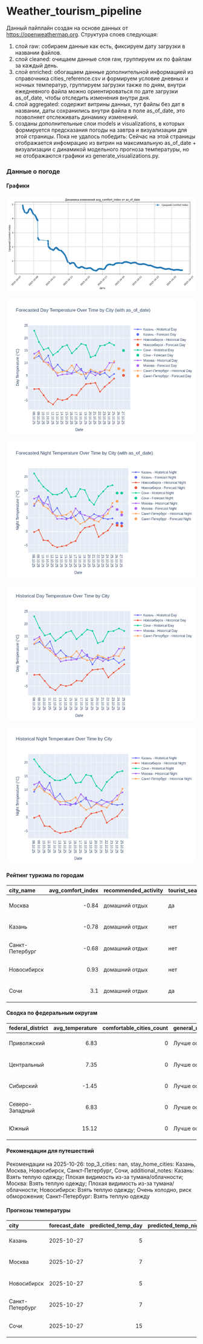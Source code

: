 # Weather_tourism_pipeline
Данный пайплайн создан на основе данных от https://openweathermap.org.
Структура слоев следующая:
  1) слой raw: 
  собираем данные как есть, фиксируем дату загрузки в названии файлов.
  2) слой cleaned:
  очищаем данные слоя raw, группируем их по файлам за каждый день.
  3) слой enriched:
  обогащаем данные дополнительной информацией из справочника cities_reference.csv и формируем условие дневных и ночных температур,
  группируем загрузки также по дням, внутри ежедневного файла можно ориентироваться по дате загрузки as_of_date, чтобы отследить изменения внутри дня.
  4) слой aggregated:
   содержит витрины данных, тут файлы без дат в названии, даты сохранились внутри файла в поле as_of_date, это позволняет отслеживать динамику изменений.
  6) созданы дополнительные слои models и visualizations, в которых формируется предсказания погоды на завтра и визуализации для этой страницы.
  Пока не удалось победить: Сейчас на этой страницы отображается инфомрацию из витрин на максимальную as_of_date + визуализации с динамикой модельного прогноза температуры, 
  но не отображаются графики из generate_visualizations.py.
<!-- WEATHER DATA START -->
### Данные о погоде

#### Графики
![Comfort Index Trend](data/visualizations/comfort_index_trend.png)

![Forecasted Day Temperature](data/visualizations/forecasted_day_temperature.png)

![Forecasted Night Temperature](data/visualizations/forecasted_night_temperature.png)

![Historical Day Temperature](data/visualizations/historical_day_temperature.png)

![Historical Night Temperature](data/visualizations/historical_night_temperature.png)

#### Рейтинг туризма по городам
| city_name       |   avg_comfort_index | recommended_activity   | tourist_season_match   | tourism_season   | tour_recommendation       | as_of_date          |
|:----------------|--------------------:|:-----------------------|:-----------------------|:-----------------|:--------------------------|:--------------------|
| Москва          |               -0.84 | домашний отдых         | да                     | Круглогодично    | домашний отдых в сезон    | 2025-10-26 05:22:00 |
| Казань          |               -0.78 | домашний отдых         | нет                    | Май-Сентябрь     | домашний отдых вне сезона | 2025-10-26 05:22:00 |
| Санкт-Петербург |               -0.68 | домашний отдых         | нет                    | Май-Сентябрь     | домашний отдых вне сезона | 2025-10-26 05:22:00 |
| Новосибирск     |                0.93 | домашний отдых         | нет                    | Июнь-Август      | домашний отдых вне сезона | 2025-10-26 05:22:00 |
| Сочи            |                3.1  | домашний отдых         | да                     | Май-Октябрь      | домашний отдых в сезон    | 2025-10-26 05:22:00 |

#### Сводка по федеральным округам
| federal_district   |   avg_temperature |   comfortable_cities_count | general_recommendation   | as_of_date          |
|:-------------------|------------------:|---------------------------:|:-------------------------|:--------------------|
| Приволжский        |              6.83 |                          0 | Лучше остаться дома      | 2025-10-26 05:22:00 |
| Центральный        |              7.35 |                          0 | Лучше остаться дома      | 2025-10-26 05:22:00 |
| Сибирский          |             -1.45 |                          0 | Лучше остаться дома      | 2025-10-26 05:22:00 |
| Северо-Западный    |              6.83 |                          0 | Лучше остаться дома      | 2025-10-26 05:22:00 |
| Южный              |             15.12 |                          0 | Лучше остаться дома      | 2025-10-26 05:22:00 |

#### Рекомендации для путешествий
Рекомендации на 2025-10-26: top_3_cities: nan, stay_home_cities: Казань, Москва, Новосибирск, Санкт-Петербург, Сочи, additional_notes: Казань: Взять теплую одежду; Плохая видимость из-за тумана/облачности; Москва: Взять теплую одежду; Плохая видимость из-за тумана/облачности; Новосибирск: Взять теплую одежду; Очень холодно, риск обморожения; Санкт-Петербург: Взять теплую одежду

#### Прогнозы температуры
| city            | forecast_date   |   predicted_temp_day |   predicted_temp_night | model_type       | as_of_date          |
|:----------------|:----------------|---------------------:|-----------------------:|:-----------------|:--------------------|
| Казань          | 2025-10-27      |                    5 |                      3 | LinearRegression | 2025-10-26 05:22:16 |
| Москва          | 2025-10-27      |                    7 |                      6 | LinearRegression | 2025-10-26 05:22:16 |
| Новосибирск     | 2025-10-27      |                    5 |                      2 | LinearRegression | 2025-10-26 05:22:16 |
| Санкт-Петербург | 2025-10-27      |                    7 |                      7 | LinearRegression | 2025-10-26 05:22:16 |
| Сочи            | 2025-10-27      |                   15 |                     14 | LinearRegression | 2025-10-26 05:22:16 |


<!-- WEATHER DATA END -->
